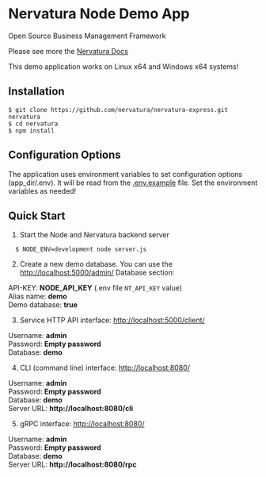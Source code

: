 Nervatura Node Demo App
=========================

Open Source Business Management Framework

Please see more the [Nervatura Docs](https://nervatura.github.io/nervatura/)

This demo application works on Linux x64 and Windows x64 systems!

## Installation

    $ git clone https://github.com/nervatura/nervatura-express.git nervatura
    $ cd nervatura
    $ npm install

## Configuration Options

The application uses environment variables to set configuration options (app_dir/.env). It will be read from the [.env.example](https://github.com/nervatura/nervatura-service/blob/master/.env.example) file. Set the environment variables as needed!
## Quick Start

1. Start the Node and Nervatura backend server

```
  $ NODE_ENV=development node server.js
```

2. Create a new demo database. 
You can use the [http://localhost:5000/admin/](http://localhost:5000/admin/) Database section:

API-KEY: **NODE_API_KEY** (.env file ```NT_API_KEY``` value)<br />
Alias name: **demo**<br />
Demo database: **true**

3. Service HTTP API interface: [http://localhost:5000/client/](http://localhost:5000/client/)

Username: **admin**<br />
Password: **Empty password**<br />
Database: **demo**

4. CLI (command line) interface: [http://localhost:8080/](http://localhost:8080/)

Username: **admin**<br />
Password: **Empty password**<br />
Database: **demo**<br />
Server URL: **http://localhost:8080/cli**

5. gRPC interface: [http://localhost:8080/](http://localhost:8080/)

Username: **admin**<br />
Password: **Empty password**<br />
Database: **demo**<br />
Server URL: **http://localhost:8080/rpc**
